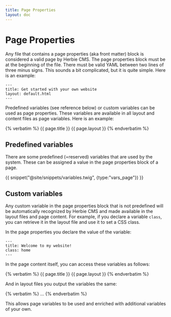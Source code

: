 ```yaml
---
title: Page Properties
layout: doc
---
```


# Page Properties

Any file that contains a page properties (aka front matter) block is considered a valid page by Herbie CMS.
The page properties block must be at the beginning of the file.
There must be valid YAML between two lines of three minus signs.
This sounds a bit complicated, but it is quite simple.
Here is an example:

    ---
    title: Get started with your own website
    layout: default.html
    ---

Predefined variables (see reference below) or custom variables can be used as page properties.
These variables are available in all layout and content files as page variables.
Here is an example:

{% verbatim %}
    {{ page.title }}
    {{ page.layout }}
{% endverbatim %}


## Predefined variables

There are some predefined (=reserved) variables that are used by the system.
These can be assigned a value in the page properties block of a page.

{{ snippet("@site/snippets/variables.twig", {type:"vars_page"}) }}


## Custom variables

Any custom variable in the page properties block that is not predefined will be automatically recognized by Herbie CMS and made available in the layout files and page content.
For example, if you declare a variable `class`, you can retrieve it in the layout file and use it to set a CSS class.

In the page properties you declare the value of the variable:

    ---
    title: Welcome to my website!
    class: home
    ---

In the page content itself, you can access these variables as follows:

{% verbatim %}
    {{ page.title }}
    {{ page.layout }}
{% endverbatim %}

And in layout files you output the variables the same:

{% verbatim %}
    <!DOCTYPE HTML>
    <html>
    <head>
        <title>{{ page.title }}</title>
    </head>
    <body class="{{ page.class }}">
        ...
    </body>
    </html>
{% endverbatim %}

This allows page variables to be used and enriched with additional variables of your own.
